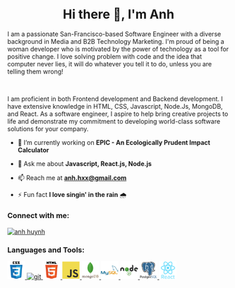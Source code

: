 <h1 align="center">Hi there 👋, I'm Anh</h1>
I am a passionate San-Francisco-based Software Engineer with a diverse background in Media and B2B Technology Marketing. I'm proud of being a woman developer who is motivated by the power of technology as a tool for positive change. I love solving problem with code and the idea that computer never lies, it will do whatever you tell it to do, unless you are telling them wrong! 
<p>&nbsp;</p>
I am proficient in both Frontend development and Backend development. I have extensive knowledge in HTML, CSS, Javascript, Node.Js, MongoDB, and React. As a software engineer, I aspire to help bring creative projects to life and demonstrate my commitment to developing world-class software solutions for your company.

- 🔭 I’m currently working on **EPIC - An Ecologically Prudent Impact Calculator**

- 💬 Ask me about **Javascript, React.js, Node.js**

- 📫 Reach me at **anh.hxx@gmail.com**

- ⚡ Fun fact **I love singin' in the rain** 🌧️

<h3 align="left">Connect with me:</h3>
<p align="left">
<a href="https://www.linkedin.com/in/anh-huynh-dev/" target="blank"><img align="center" src="https://cdn.jsdelivr.net/npm/simple-icons@3.0.1/icons/linkedin.svg" alt="anh huynh" height="30" width="40" /></a>
</p>

<h3 align="left">Languages and Tools:</h3>
<p align="left"> <a href="https://www.w3schools.com/css/" target="_blank"> <img src="https://raw.githubusercontent.com/devicons/devicon/master/icons/css3/css3-original-wordmark.svg" alt="css3" width="40" height="40"/> </a> <a href="https://git-scm.com/" target="_blank"> <img src="https://www.vectorlogo.zone/logos/git-scm/git-scm-icon.svg" alt="git" width="40" height="40"/> </a> <a href="https://www.w3.org/html/" target="_blank"> <img src="https://raw.githubusercontent.com/devicons/devicon/master/icons/html5/html5-original-wordmark.svg" alt="html5" width="40" height="40"/> </a> <a href="https://developer.mozilla.org/en-US/docs/Web/JavaScript" target="_blank"> <img src="https://raw.githubusercontent.com/devicons/devicon/master/icons/javascript/javascript-original.svg" alt="javascript" width="40" height="40"/> </a> <a href="https://www.mongodb.com/" target="_blank"> <img src="https://raw.githubusercontent.com/devicons/devicon/master/icons/mongodb/mongodb-original-wordmark.svg" alt="mongodb" width="40" height="40"/> </a> <a href="https://www.mysql.com/" target="_blank"> <img src="https://raw.githubusercontent.com/devicons/devicon/master/icons/mysql/mysql-original-wordmark.svg" alt="mysql" width="40" height="40"/> </a> <a href="https://nodejs.org" target="_blank"> <img src="https://raw.githubusercontent.com/devicons/devicon/master/icons/nodejs/nodejs-original-wordmark.svg" alt="nodejs" width="40" height="40"/> </a> <a href="https://www.postgresql.org" target="_blank"> <img src="https://raw.githubusercontent.com/devicons/devicon/master/icons/postgresql/postgresql-original-wordmark.svg" alt="postgresql" width="40" height="40"/> </a> <a href="https://reactjs.org/" target="_blank"> <img src="https://raw.githubusercontent.com/devicons/devicon/master/icons/react/react-original-wordmark.svg" alt="react" width="40" height="40"/> </a> </p>
